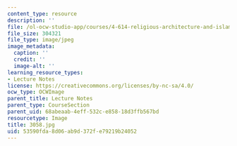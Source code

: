 ```yaml
---
content_type: resource
description: ''
file: /ol-ocw-studio-app/courses/4-614-religious-architecture-and-islamic-cultures-fall-2002/53590fda8d06ab9d372fe79219b24052_3058.jpg
file_size: 304321
file_type: image/jpeg
image_metadata:
  caption: ''
  credit: ''
  image-alt: ''
learning_resource_types:
- Lecture Notes
license: https://creativecommons.org/licenses/by-nc-sa/4.0/
ocw_type: OCWImage
parent_title: Lecture Notes
parent_type: CourseSection
parent_uid: 68abeaab-4eff-532c-e858-18d3ffb567bd
resourcetype: Image
title: 3058.jpg
uid: 53590fda-8d06-ab9d-372f-e79219b24052
---
```

